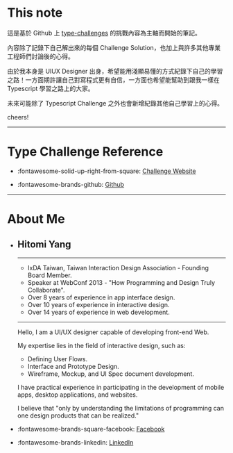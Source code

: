 # This note

這是基於 Github 上 [type-challenges](https://github.com/type-challenges/type-challenges) 的挑戰內容為主軸而開始的筆記。

內容除了記錄下自己解出來的每個 Challenge Solution，也加上與許多其他專業工程師們討論後的心得。

由於我本身是 UIUX Designer 出身，希望能用淺顯易懂的方式紀錄下自己的學習之路！一方面期許讓自己對寫程式更有自信，一方面也希望能幫助到跟我一樣在 Typescript 學習之路上的大家。

未來可能除了 Typescript Challenge 之外也會新增紀錄其他自己學習上的心得。

cheers!

---

# Type Challenge Reference

<div class="grid cards" markdown>

-   :fontawesome-solid-up-right-from-square: [Challenge Website](https://tsch.js.org/)

-   :fontawesome-brands-github: [Github](https://github.com/type-challenges/type-challenges)

</div>

---

# About Me

<div class="grid cards" markdown>

-   ## Hitomi Yang

    ***

    -   IxDA Taiwan, Taiwan Interaction Design Association - Founding Board Member.
    -   Speaker at WebConf 2013 - "How Programming and Design Truly Collaborate".
    -   Over 8 years of experience in app interface design.
    -   Over 10 years of experience in interactive design.
    -   Over 14 years of experience in web development.

    ***

    Hello, I am a UI/UX designer capable of developing front-end Web.

    My expertise lies in the field of interactive design, such as:

    -   Defining User Flows.
    -   Interface and Prototype Design.
    -   Wireframe, Mockup, and UI Spec document development.

    I have practical experience in participating in the development of mobile apps, desktop applications, and websites.

    I believe that "only by understanding the limitations of programming can one design products that can be realized."

</div>

<div class="grid cards" markdown>

-   :fontawesome-brands-square-facebook: [Facebook](https://www.facebook.com/Hitomi.yang)

-   :fontawesome-brands-linkedin: [LinkedIn](https://www.linkedin.com/in/hitomi-yang/)

</div>


